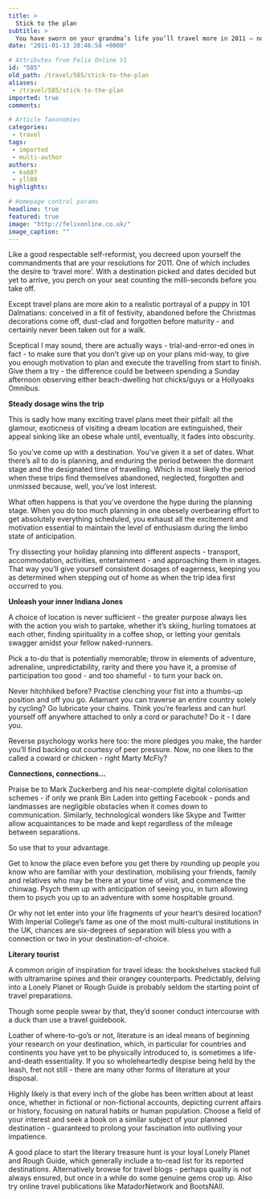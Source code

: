 ```yaml
---
title: >
  Stick to the plan
subtitle: >
  You have sworn on your grandma’s life you’ll travel more in 2011 – now keep that promise. Dylan Lowe offers tips on staying faithful to your travel plans
date: "2011-01-13 20:46:58 +0000"

# Attributes from Felix Online V1
id: "585"
old_path: /travel/585/stick-to-the-plan
aliases:
 - /travel/585/stick-to-the-plan
imported: true
comments:

# Article Taxonomies
categories:
 - travel
tags:
 - imported
 - multi-author
authors:
 - ks607
 - yll08
highlights:

# Homepage control params
headline: true
featured: true
image: "http://felixonline.co.uk/"
image_caption: ""
---
```


Like a good respectable self-reformist, you decreed upon yourself the commandments that are your resolutions for 2011. One of which includes the desire to ‘travel more’. With a destination picked and dates decided but yet to arrive, you perch on your seat counting the milli-seconds before you take off.

Except travel plans are more akin to a realistic portrayal of a puppy in 101 Dalmatians: conceived in a fit of festivity, abandoned before the Christmas decorations come off, dust-clad and forgotten before maturity - and certainly never been taken out for a walk.

Sceptical I may sound, there are actually ways - trial-and-error-ed ones in fact - to make sure that you don’t give up on your plans mid-way, to give you enough motivation to plan and execute the travelling from start to finish. Give them a try - the difference could be between spending a Sunday afternoon observing either beach-dwelling hot chicks/guys or a Hollyoaks Omnibus.

__Steady dosage wins the trip__

This is sadly how many exciting travel plans meet their pitfall: all the glamour, exoticness of visiting a dream location are extinguished, their appeal sinking like an obese whale until, eventually, it fades into obscurity.

So you’ve come up with a destination. You’ve given it a set of dates. What there’s all to do is planning, and enduring the period between the dormant stage and the designated time of travelling. Which is most likely the period when these trips find themselves abandoned, neglected, forgotten and unmissed because, well, you’ve lost interest.

What often happens is that you’ve overdone the hype during the planning stage. When you do too much planning in one obesely overbearing effort to get absolutely everything scheduled, you exhaust all the excitement and motivation essential to maintain the level of enthusiasm during the limbo state of anticipation.

Try dissecting your holiday planning into different aspects - transport, accommodation, activities, entertainment - and approaching them in stages. That way you’ll give yourself consistent dosages of eagerness, keeping you as determined when stepping out of home as when the trip idea first occurred to you.

__Unleash your inner Indiana Jones__

A choice of location is never sufficient - the greater purpose always lies with the action you wish to partake, whether it’s skiing, hurling tomatoes at each other, finding spirituality in a coffee shop, or letting your genitals swagger amidst your fellow naked-runners.

Pick a to-do that is potentially memorable; throw in elements of adventure, adrenaline, unpredictability, rarity and there you have it, a promise of participation too good - and too shameful - to turn your back on.

Never hitchhiked before? Practise clenching your fist into a thumbs-up position and off you go. Adamant you can traverse an entire country solely by cycling? Go lubricate your chains. Think you’re fearless and can hurl yourself off anywhere attached to only a cord or parachute? Do it - I dare you.

Reverse psychology works here too: the more pledges you make, the harder you’ll find backing out courtesy of peer pressure. Now, no one likes to the called a coward or chicken - right Marty McFly?

__Connections, connections...__

Praise be to Mark Zuckerberg and his near-complete digital colonisation schemes - if only we prank Bin Laden into getting Facebook - ponds and landmasses are negligible obstacles when it comes down to communication. Similarly, technological wonders like Skype and Twitter allow acquaintances to be made and kept regardless of the mileage between separations.

So use that to your advantage.

Get to know the place even before you get there by rounding up people you know who are familiar with your destination, mobilising your friends, family and relatives who may be there at your time of visit, and commence the chinwag. Psych them up with anticipation of seeing you, in turn allowing them to psych you up to an adventure with some hospitable ground.

Or why not let enter into your life fragments of your heart’s desired location? With Imperial College’s fame as one of the most multi-cultural institutions in the UK, chances are six-degrees of separation will bless you with a connection or two in your destination-of-choice.

__Literary tourist__

A common origin of inspiration for travel ideas: the bookshelves stacked full with ultramarine spines and their orangey counterparts. Predictably, delving into a Lonely Planet or Rough Guide is probably seldom the starting point of travel preparations.

Though some people swear by that, they’d sooner conduct intercourse with a duck than use a travel guidebook.

Loather of where-to-go’s or not, literature is an ideal means of beginning your research on your destination, which, in particular for countries and continents you have yet to be physically introduced to, is sometimes a life-and-death essentiality. If you so wholeheartedly despise being held by the leash, fret not still - there are many other forms of literature at your disposal.

Highly likely is that every inch of the globe has been written about at least once, whether in fictional or non-fictional accounts, depicting current affairs or history, focusing on natural habits or human population. Choose a field of your interest and seek a book on a similar subject of your planned destination - guaranteed to prolong your fascination into outliving your impatience.

A good place to start the literary treasure hunt is your loyal Lonely Planet and Rough Guide, which generally include a to-read list for its reported destinations. Alternatively browse for travel blogs - perhaps quality is not always ensured, but once in a while do some genuine gems crop up. Also try online travel publications like MatadorNetwork and BootsNAll.
